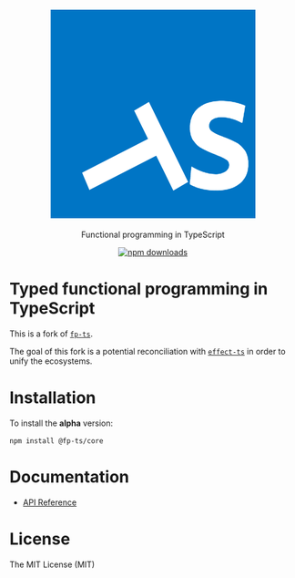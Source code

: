 <h3 align="center">
  <a href="https://fp-ts.github.io/core/">
    <img src="./docs/fp-ts-logo.png">
  </a>
</h3>

<p align="center">
Functional programming in TypeScript
</p>

<p align="center">
  <a href="https://www.npmjs.com/package/@fp-ts/core">
    <img src="https://img.shields.io/npm/dm/@fp-ts/core.svg" alt="npm downloads" height="20">
  </a>
</p>

# Typed functional programming in TypeScript

This is a fork of [`fp-ts`](https://github.com/gcanti/fp-ts).

The goal of this fork is a potential reconciliation with [`effect-ts`](https://github.com/effect-ts/core) in order to unify the ecosystems.

# Installation

To install the **alpha** version:

```
npm install @fp-ts/core
```

# Documentation

- [API Reference](https://fp-ts.github.io/core/)

# License

The MIT License (MIT)
